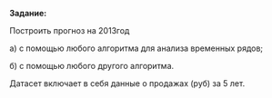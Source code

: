 
**Задание:**

Построить прогноз на 2013год


а) с помощью любого алгоритма для анализа временных рядов;


б) с помощью любого другого алгоритма.

Датасет включает в себя данные о продажах (руб) за 5 лет.

